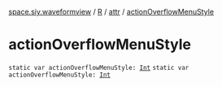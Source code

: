 [space.siy.waveformview](../../index.md) / [R](../index.md) / [attr](index.md) / [actionOverflowMenuStyle](./action-overflow-menu-style.md)

# actionOverflowMenuStyle

`static var actionOverflowMenuStyle: `[`Int`](https://kotlinlang.org/api/latest/jvm/stdlib/kotlin/-int/index.html)
`static var actionOverflowMenuStyle: `[`Int`](https://kotlinlang.org/api/latest/jvm/stdlib/kotlin/-int/index.html)